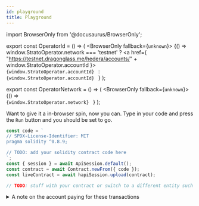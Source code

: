 ```yaml
---
id: playground
title: Playground
---
```


import BrowserOnly from '@docusaurus/BrowserOnly';

export const OperatorId = () => (
  <BrowserOnly fallback={<code>unknown</code>}>
    {() => 
      window.StratoOperator.network === 'testnet' ? 
      <a href={ "https://testnet.dragonglass.me/hedera/accounts/" + window.StratoOperator.accountId }>
        <code>
          {window.StratoOperator.accountId}
        </code>
      </a> 
      : 
      <code>
        {window.StratoOperator.accountId}
      </code>
    }
  </BrowserOnly>
);

export const OperatorNetwork = () => (
  <BrowserOnly fallback={<code>unknown</code>}>
    {() => <code> {window.StratoOperator.network} </code> }
  </BrowserOnly>
);

Want to give it a in-browser spin, now you can. Type in your code and press the `Run` button and you should be set to go.

```js live=true containerKey=live_from_code
const code = `
// SPDX-License-Identifier: MIT
pragma solidity ^0.8.9;

// TODO: add your solidity contract code here
`;
const { session } = await ApiSession.default();
const contract = await Contract.newFrom({ code });
const liveContract = await hapiSession.upload(contract);

// TODO: stuff with your contract or switch to a different entity such as a token or Json ...
```

<details>
  <summary>A note on the account paying for these transactions</summary>

Please be considerate with the transactions that you run as to also give others the oportunity to play and learn. By default, the session will be operated by <OperatorId /> on the <OperatorNetwork /> network. We strive to keep a working balance on it, but if we can't keep up with the usage, you might experience failed transactions due to insuficient funds. If this happens you can also
use your own hedera account to pay for them. [Hedera's Portal](https://portal.hedera.com/) is the best and easiest way to start out in this scenario.

Once available, you can create a session using your account like so:

```json
const { session } = await ApiSession.default({
  client: {
    operatorId: <Your operator account id>
    operatorKey: <Your operator private key>
  },
  network: {
    name: testnet / previewnet / customnet
  }
});
```

To find out more configuration options, head over to our [configuration page](configuration.md).

</details>